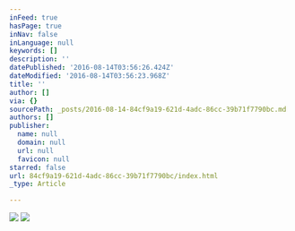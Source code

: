 ```yaml
---
inFeed: true
hasPage: true
inNav: false
inLanguage: null
keywords: []
description: ''
datePublished: '2016-08-14T03:56:26.424Z'
dateModified: '2016-08-14T03:56:23.968Z'
title: ''
author: []
via: {}
sourcePath: _posts/2016-08-14-84cf9a19-621d-4adc-86cc-39b71f7790bc.md
authors: []
publisher:
  name: null
  domain: null
  url: null
  favicon: null
starred: false
url: 84cf9a19-621d-4adc-86cc-39b71f7790bc/index.html
_type: Article

---
```

![](https://the-grid-user-content.s3-us-west-2.amazonaws.com/1d1830af-c612-4e47-be89-94e41449014f.jpg)
![](https://the-grid-user-content.s3-us-west-2.amazonaws.com/f19539f0-e795-41d3-847c-a6027d39b83d.jpg)